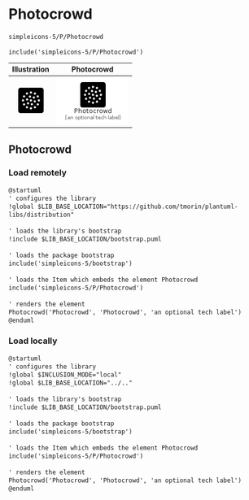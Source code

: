 # Photocrowd


```text
simpleicons-5/P/Photocrowd
```

```text
include('simpleicons-5/P/Photocrowd')
```



| Illustration | Photocrowd |
| :---: | :---: |
| ![illustration for Illustration](../../simpleicons-5/P/Photocrowd.png) | ![illustration for Photocrowd](../../simpleicons-5/P/Photocrowd.Local.png) |




## Photocrowd

### Load remotely
```plantuml
@startuml
' configures the library
!global $LIB_BASE_LOCATION="https://github.com/tmorin/plantuml-libs/distribution"

' loads the library's bootstrap
!include $LIB_BASE_LOCATION/bootstrap.puml

' loads the package bootstrap
include('simpleicons-5/bootstrap')

' loads the Item which embeds the element Photocrowd
include('simpleicons-5/P/Photocrowd')

' renders the element
Photocrowd('Photocrowd', 'Photocrowd', 'an optional tech label')
@enduml
```

### Load locally
```plantuml
@startuml
' configures the library
!global $INCLUSION_MODE="local"
!global $LIB_BASE_LOCATION="../.."

' loads the library's bootstrap
!include $LIB_BASE_LOCATION/bootstrap.puml

' loads the package bootstrap
include('simpleicons-5/bootstrap')

' loads the Item which embeds the element Photocrowd
include('simpleicons-5/P/Photocrowd')

' renders the element
Photocrowd('Photocrowd', 'Photocrowd', 'an optional tech label')
@enduml
```

